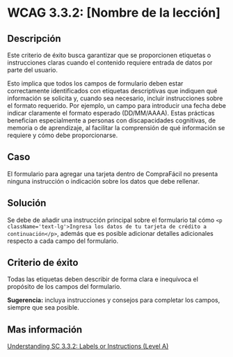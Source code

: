 # WCAG 3.3.2: [Nombre de la lección]

## Descripción

Este criterio de éxito busca garantizar que se proporcionen etiquetas o instrucciones claras cuando el contenido requiere entrada de datos por parte del usuario.

Esto implica que todos los campos de formulario deben estar correctamente identificados con etiquetas descriptivas que indiquen qué información se solicita y, cuando sea necesario, incluir instrucciones sobre el formato requerido. Por ejemplo, un campo para introducir una fecha debe indicar claramente el formato esperado (DD/MM/AAAA). Estas prácticas benefician especialmente a personas con discapacidades cognitivas, de memoria o de aprendizaje, al facilitar la comprensión de qué información se requiere y cómo debe proporcionarse.

## Caso

El formulario para agregar una tarjeta dentro de CompraFácil no presenta ninguna instrucción o indicación sobre los datos que debe rellenar.

## Solución

Se debe de añadir una instrucción principal sobre el formulario tal cómo `<p className='text-lg'>Ingresa los datos de tu tarjeta de crédito a continuación</p>`, además que es posible adicionar detalles adicionales respecto a cada campo del formulario.

## Criterio de éxito

Todas las etiquetas deben describir de forma clara e inequívoca el propósito de los campos del formulario.

**Sugerencia:** incluya instrucciones y consejos para completar los campos, siempre que sea posible.

## Mas información

[Understanding SC 3.3.2: Labels or Instructions (Level A)](https://www.w3.org/WAI/WCAG22/Understanding/labels-or-instructions)
